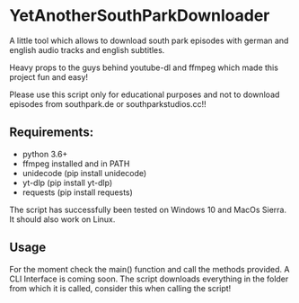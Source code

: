 # YetAnotherSouthParkDownloader
A little tool which allows to download south park episodes with german and english audio tracks and english subtitles.

Heavy props to the guys behind youtube-dl and ffmpeg which made this project fun and easy!

Please use this script only for educational purposes and not to download episodes from southpark.de or southparkstudios.cc!!

## Requirements:
- python 3.6+
- ffmpeg installed and in PATH
- unidecode (pip install unidecode)
- yt-dlp (pip install yt-dlp)
- requests (pip install requests)

The script has successfully been tested on Windows 10 and MacOs Sierra. It should also work on Linux.

## Usage
For the moment check the main() function and call the methods provided. A CLI Interface is coming soon.
The script downloads everything in the folder from which it is called, consider this when calling the script!
